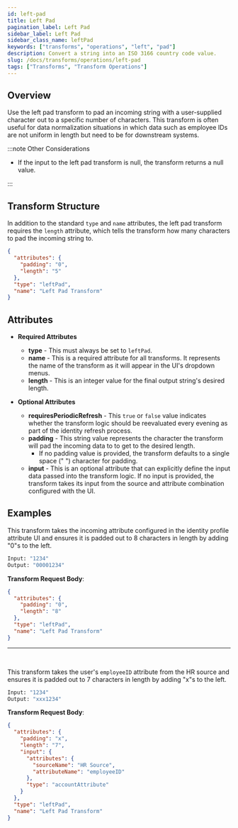 ```yaml
---
id: left-pad
title: Left Pad
pagination_label: Left Pad
sidebar_label: Left Pad
sidebar_class_name: leftPad
keywords: ["transforms", "operations", "left", "pad"]
description: Convert a string into an ISO 3166 country code value.
slug: /docs/transforms/operations/left-pad
tags: ["Transforms", "Transform Operations"]
---
```


## Overview

Use the left pad transform to pad an incoming string with a user-supplied
character out to a specific number of characters. This transform is often useful
for data normalization situations in which data such as employee IDs are not
uniform in length but need to be for downstream systems.

:::note Other Considerations

- If the input to the left pad transform is null, the transform returns a null
  value.

:::

## Transform Structure

In addition to the standard `type` and `name` attributes, the left pad transform
requires the `length` attribute, which tells the transform how many characters
to pad the incoming string to.

```json
{
  "attributes": {
    "padding": "0",
    "length": "5"
  },
  "type": "leftPad",
  "name": "Left Pad Transform"
}
```

## Attributes

- **Required Attributes**

  - **type** - This must always be set to `leftPad`.
  - **name** - This is a required attribute for all transforms. It represents
    the name of the transform as it will appear in the UI's dropdown menus.
  - **length** - This is an integer value for the final output string's desired
    length.

- **Optional Attributes**
  - **requiresPeriodicRefresh** - This `true` or `false` value indicates whether
    the transform logic should be reevaluated every evening as part of the
    identity refresh process.
  - **padding** - This string value represents the character the transform will
    pad the incoming data to to get to the desired length.
    - If no padding value is provided, the transform defaults to a single space
      (" ") character for padding.
  - **input** - This is an optional attribute that can explicitly define the
    input data passed into the transform logic. If no input is provided, the
    transform takes its input from the source and attribute combination
    configured with the UI.

## Examples

This transform takes the incoming attribute configured in the identity profile
attribute UI and ensures it is padded out to 8 characters in length by adding
"0"s to the left.

```bash
Input: "1234"
Output: "00001234"
```

**Transform Request Body**:

```json
{
  "attributes": {
    "padding": "0",
    "length": "8"
  },
  "type": "leftPad",
  "name": "Left Pad Transform"
}
```

---

<p>&nbsp;</p>

This transform takes the user's `employeeID` attribute from the HR source and
ensures it is padded out to 7 characters in length by adding "x"s to the left.

```bash
Input: "1234"
Output: "xxx1234"
```

**Transform Request Body**:

```json
{
  "attributes": {
    "padding": "x",
    "length": "7",
    "input": {
      "attributes": {
        "sourceName": "HR Source",
        "attributeName": "employeeID"
      },
      "type": "accountAttribute"
    }
  },
  "type": "leftPad",
  "name": "Left Pad Transform"
}
```

